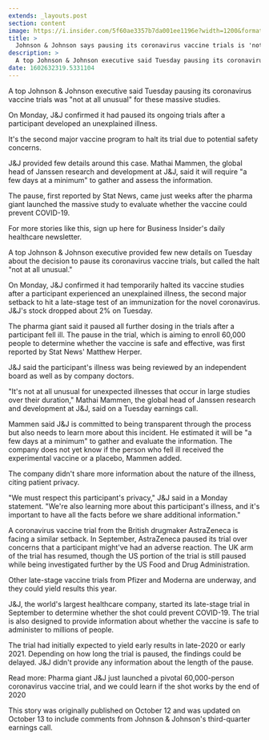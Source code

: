 ```yaml
--- 
extends: _layouts.post 
section: content 
image: https://i.insider.com/5f60ae3357b7da001ee1196e?width=1200&format=jpeg 
title: > 
  Johnson & Johnson says pausing its coronavirus vaccine trials is 'not at all unusual,' as researchers investigate an unexplained illness 
description: > 
  A top Johnson & Johnson executive said Tuesday pausing its coronavirus vaccine trials was "not at all unusual" for these massive studies.On Monday, J&J confirmed it had paused its ongoing trials after a participant developed an unexplained illness.A top Johnson & Johnson executive provided few new details on Tuesday about the decision to pause its coronavirus vaccine trials, but called the halt "not at all unusual."A coronavirus vaccine trial from the British drugmaker AstraZeneca is facing a similar setback.Other late-stage vaccine trials from Pfizer and Moderna are underway, and they could yield results this year. 
date: 1602632319.5331104 
--- 
```

A top Johnson & Johnson executive said Tuesday pausing its coronavirus vaccine trials was "not at all unusual" for these massive studies.

On Monday, J&J confirmed it had paused its ongoing trials after a participant developed an unexplained illness.

It's the second major vaccine program to halt its trial due to potential safety concerns.

J&J provided few details around this case. Mathai Mammen, the global head of Janssen research and development at J&J, said it will require "a few days at a minimum" to gather and assess the information.

The pause, first reported by Stat News, came just weeks after the pharma giant launched the massive study to evaluate whether the vaccine could prevent COVID-19.

For more stories like this, sign up here for Business Insider's daily healthcare newsletter.

A top Johnson & Johnson executive provided few new details on Tuesday about the decision to pause its coronavirus vaccine trials, but called the halt "not at all unusual."

On Monday, J&J confirmed it had temporarily halted its vaccine studies after a participant experienced an unexplained illness, the second major setback to hit a late-stage test of an immunization for the novel coronavirus. J&J's stock dropped about 2% on Tuesday.

The pharma giant said it paused all further dosing in the trials after a participant fell ill. The pause in the trial, which is aiming to enroll 60,000 people to determine whether the vaccine is safe and effective, was first reported by Stat News' Matthew Herper.

J&J said the participant's illness was being reviewed by an independent board as well as by company doctors.

"It's not at all unusual for unexpected illnesses that occur in large studies over their duration," Mathai Mammen, the global head of Janssen research and development at J&J, said on a Tuesday earnings call.

Mammen said J&J is committed to being transparent through the process but also needs to learn more about this incident. He estimated it will be "a few days at a minimum" to gather and evaluate the information. The company does not yet know if the person who fell ill received the experimental vaccine or a placebo, Mammen added.

The company didn't share more information about the nature of the illness, citing patient privacy.

"We must respect this participant's privacy," J&J said in a Monday statement. "We're also learning more about this participant's illness, and it's important to have all the facts before we share additional information."

A coronavirus vaccine trial from the British drugmaker AstraZeneca is facing a similar setback. In September, AstraZeneca paused its trial over concerns that a participant might've had an adverse reaction. The UK arm of the trial has resumed, though the US portion of the trial is still paused while being investigated further by the US Food and Drug Administration.

Other late-stage vaccine trials from Pfizer and Moderna are underway, and they could yield results this year.

J&J, the world's largest healthcare company, started its late-stage trial in September to determine whether the shot could prevent COVID-19. The trial is also designed to provide information about whether the vaccine is safe to administer to millions of people.

The trial had initially expected to yield early results in late-2020 or early 2021. Depending on how long the trial is paused, the findings could be delayed. J&J didn't provide any information about the length of the pause.

Read more: Pharma giant J&J just launched a pivotal 60,000-person coronavirus vaccine trial, and we could learn if the shot works by the end of 2020

This story was originally published on October 12 and was updated on October 13 to include comments from Johnson & Johnson's third-quarter earnings call.